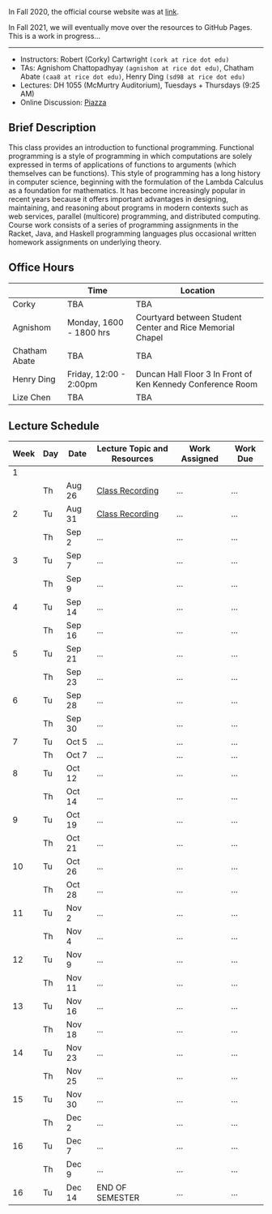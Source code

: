 In Fall 2020, the official course website was at [link](https://wiki.rice.edu/confluence/display/FPSCALA/2020-Fall).

In Fall 2021, we will eventually move over the resources to GitHub Pages. This is a work in progress...

---

* Instructors: Robert (Corky) Cartwright `(cork at rice dot edu)`
* TAs: Agnishom Chattopadhyay `(agnishom at rice dot edu)`, Chatham Abate `(caa8 at rice dot edu)`, Henry Ding `(sd98 at rice dot edu)`
* Lectures: DH 1055 (McMurtry Auditorium), Tuesdays + Thursdays (9:25 AM)
* Online Discussion: [Piazza](https://piazza.com/class/ks9jn96n3o73aq)

## Brief Description

This class provides an introduction to functional programming. Functional programming is a style of programming in which computations are solely expressed in terms of applications of functions to arguments (which themselves can be functions). This style of programming has a long history in computer science, beginning with the formulation of the Lambda Calculus as a foundation for mathematics. It has become increasingly popular in recent years because it offers important advantages in designing, maintaining, and reasoning about programs in modern contexts such as web services, parallel (multicore) programming, and distributed computing. Course work consists of a series of programming assignments in the Racket, Java, and Haskell programming languages plus occasional written homework assignments on underlying theory.

## Office Hours

|   |   Time  |  Location |
|---|---|---|
| Corky | TBA  | TBA |
| Agnishom  | Monday, 1600 - 1800 hrs  | Courtyard between Student Center and Rice Memorial Chapel |
| Chatham Abate  | TBA | TBA |
| Henry Ding  | Friday, 12:00 - 2:00pm | Duncan Hall Floor 3 In Front of Ken Kennedy Conference Room |
| Lize Chen  | TBA | TBA |

## Lecture Schedule

| Week  | Day   | Date | Lecture Topic and Resources  | Work Assigned  | Work Due|
|---|---|---|---|---|---|
|  1|   |   |   |   |   |
|   |Th | Aug 26  | [Class Recording](https://riceuniversity.zoom.us/rec/play/YiiUKL6YKF7YzHC01_4JObmFygpInCms0G8o8hltgNJhGm1e-ZWX5Y336kmMX1aCAPdW9KATelVhMqYQ.JYFPRTqps0F4Ax0X?continueMode=true&_x_zm_rtaid=qyNdE9kNTrmCjol27DUyUA.1630254513884.bdd529a4f78486a0e0b41e88126e7940&_x_zm_rhtaid=985)  | ...  | ... |
|  2|Tu | Aug 31  | [Class Recording](https://riceuniversity.zoom.us/rec/share/l03sozqOVw_6bMG6C0W--aufq-VypKA_UzbZtuxnhiUbRl-YgZR1IA0m5cTyXZRb.csO9q2ebcCPUQfcm)  | ...  | ... |
|   |Th | Sep 2  | ...  | ...  | ... |
|  3|Tu | Sep 7  | ...  | ...  | ... |
|   |Th | Sep 9  | ...  | ...  | ... |
|  4|Tu | Sep 14  | ...  | ...  | ... |
|   |Th | Sep 16  | ...  | ...  | ... |
|  5|Tu | Sep 21  | ...  | ...  | ... |
|   |Th | Sep 23  | ...  | ...  | ... |
|  6|Tu | Sep 28  | ...  | ...  | ... |
|   |Th | Sep 30  | ...  | ...  | ... |
|  7|Tu | Oct 5  | ...  | ...  | ... |
|   |Th | Oct 7  | ...  | ...  | ... |
|  8|Tu | Oct 12  | ...  | ...  | ... |
|   |Th | Oct 14  | ...  | ...  | ... |
|  9|Tu | Oct 19  | ...  | ...  | ... |
|   |Th | Oct 21  | ...  | ...  | ... |
|  10|Tu | Oct 26  | ...  | ...  | ... |
|   |Th | Oct 28  | ...  | ...  | ... |
|  11|Tu | Nov 2  | ...  | ...  | ... |
|   |Th | Nov 4  | ...  | ...  | ... |
|  12|Tu | Nov 9  | ...  | ...  | ... |
|   |Th | Nov 11  | ...  | ...  | ... |
|  13|Tu | Nov 16  | ...  | ...  | ... |
|   |Th | Nov   18 | ...  | ...  | ... |
|  14|Tu | Nov 23 | ...  | ...  | ... |
|   |Th | Nov 25 | ...  | ...  | ... |
|  15|Tu | Nov 30  | ...  | ...  | ... |
|   |Th | Dec 2  | ...  | ...  | ... |
|  16|Tu | Dec 7  | ...  | ...  | ... |
|   |Th | Dec 9  | ...  | ...  | ... |
|  16|Tu | Dec 14  | END OF SEMESTER  | ...  | ... |
